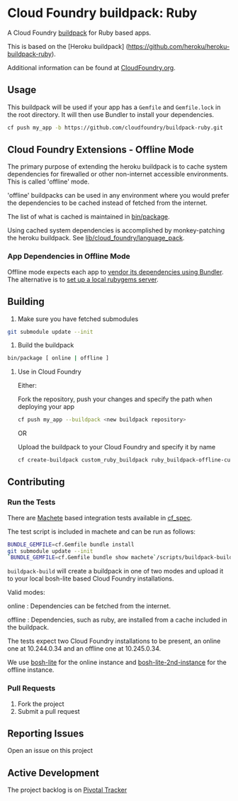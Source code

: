 # Cloud Foundry buildpack: Ruby

A Cloud Foundry [buildpack](http://docs.cloudfoundry.org/buildpacks/) for Ruby based apps.

This is based on the [Heroku buildpack] (https://github.com/heroku/heroku-buildpack-ruby).

Additional information can be found at [CloudFoundry.org](http://docs.cloudfoundry.org/buildpacks/).

## Usage

This buildpack will be used if your app has a `Gemfile` and `Gemfile.lock` in the root directory. It will then use Bundler to install your dependencies. 

```bash
cf push my_app -b https://github.com/cloudfoundry/buildpack-ruby.git
```

## Cloud Foundry Extensions - Offline Mode

The primary purpose of extending the heroku buildpack is to cache system dependencies for firewalled or other non-internet accessible environments. This is called 'offline' mode.

'offline' buildpacks can be used in any environment where you would prefer the dependencies to be cached instead of fetched from the internet.
 
The list of what is cached is maintained in [bin/package](bin/package).
 
Using cached system dependencies is accomplished by monkey-patching the heroku buildpack. See [lib/cloud_foundry/language_pack](lib/cloud_foundry/language_pack).

### App Dependencies in Offline Mode
Offline mode expects each app to [vendor its dependencies using Bundler](http://bundler.io/v1.1/bundle_package.html). The alternative is to [set up a local rubygems server](http://guides.rubygems.org/run-your-own-gem-server).

## Building

1. Make sure you have fetched submodules

  ```bash
  git submodule update --init
  ```

1. Build the buildpack
    
  ```bash
  bin/package [ online | offline ]
  ```
    
1. Use in Cloud Foundry

    Either:
    
    Fork the repository, push your changes and specify the path when deploying your app
    ```bash
    cf push my_app --buildpack <new buildpack repository>
    ```
    
    OR
    
    Upload the buildpack to your Cloud Foundry and specify it by name
    
    ```bash
    cf create-buildpack custom_ruby_buildpack ruby_buildpack-offline-custom.zip 1
    ```

## Contributing

### Run the Tests

There are [Machete](https://github.com/pivotal-cf-experimental/machete) based integration tests available in [cf_spec](cf_spec).

The test script is included in machete and can be run as follows:

```bash
BUNDLE_GEMFILE=cf.Gemfile bundle install
git submodule update --init
`BUNDLE_GEMFILE=cf.Gemfile bundle show machete`/scripts/buildpack-build [mode]
```

`buildpack-build` will create a buildpack in one of two modes and upload it to your local bosh-lite based Cloud Foundry installations.

Valid modes:

online : Dependencies can be fetched from the internet.

offline : Dependencies, such as ruby, are installed from a cache included in the buildpack.

The tests expect two Cloud Foundry installations to be present, an online one at 10.244.0.34 and an offline one at 10.245.0.34.

We use [bosh-lite](https://github.com/cloudfoundry/bosh-lite) for the online instance and [bosh-lite-2nd-instance](https://github.com/cf-buildpacks/bosh-lite-2nd-instance) for the offline instance.

### Pull Requests

1. Fork the project
1. Submit a pull request

## Reporting Issues

Open an issue on this project

## Active Development

The project backlog is on [Pivotal Tracker](https://www.pivotaltracker.com/projects/1042066)
